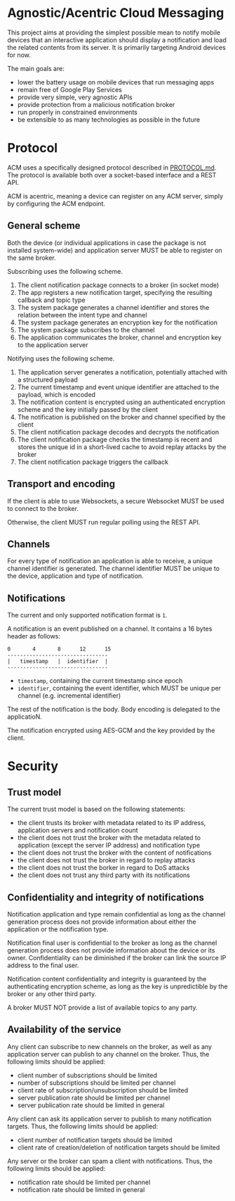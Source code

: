 Agnostic/Acentric Cloud Messaging
=================================

This project aims at providing the simplest possible mean to notify mobile
devices that an interactive application should display a notification and
load the related contents from its server. It is primarily targeting
Android devices for now.

The main goals are:
 - lower the battery usage on mobile devices that run messaging apps
 - remain free of Google Play Services
 - provide very simple, very agnostic APIs
 - provide protection from a malicious notification broker
 - run properly in constrained environments
 - be extensible to as many technologies as possible in the future

Protocol
========

ACM uses a specifically designed protocol described in
[PROTOCOL.md](PROTOCOL.md). The protocol is available both over a
socket-based interface and a REST API.

ACM is acentric, meaning a device can register on any ACM server, simply
by configuring the ACM endpoint. 

General scheme
--------------

Both the device (or individual applications in case the package is not
installed system-wide) and application server MUST be able to register
on the same broker.

Subscribing uses the following scheme.

1. The client notification package connects to a broker (in socket mode)
2. The app registers a new notification target, specifying the resulting
   callback and topic type
3. The system package generates a channel identifier and stores the relation
   between the intent type and channel
4. The system package generates an encryption key for the notification
5. The system package subscribes to the channel
6. The application communicates the broker, channel and encryption key to the
   application server

Notifying uses the following scheme.

1. The application server generates a notification, potentially
   attached with a structured payload
2. The current timestamp and event unique identifier are attached
   to the payload, which is encoded
3. The notification content is encrypted using an authenticated
   encryption scheme and the key initially passed by the client
4. The notification is published on the broker and channel specified by the
   client
5. The client notification package decodes and decrypts the notification
6. The client notification package checks the timestamp is recent and stores
   the unique id in a short-lived cache to avoid replay attacks by the
   broker
7. The client notification package triggers the callback

Transport and encoding
----------------------

If the client is able to use Websockets, a secure Websocket MUST be used
to connect to the broker.

Otherwise, the client MUST run regular polling using the REST API.

Channels
--------

For every type of notification an application is able to receive, a unique
channel identifier is generated. The channel identifier MUST be unique to
the device, application and type of notification.

Notifications
-------------

The current and only supported notification format is `1`.

A notification is an event published on a channel. It contains a 16 bytes
header as follows:

    0       4       8      12      15
    --------------------------------
    |   timestamp   |  identifier  |
    --------------------------------

 - `timestamp`, containing the current timestamp since epoch
 - `identifier`, containing the event identifier, which MUST be unique
   per channel (e.g. incremental identifier)

The rest of the notification is the body. Body encoding is delegated to the
applicatioN.

The notification encrypted using AES-GCM and the key provided by the client.

Security
========

Trust model
-----------

The current trust model is based on the following statements:
 - the client trusts its broker with metadata related to its IP
   address, application servers and notification count
 - the client does not trust the broker with the metadata related
   to application (except the server IP address) and notification type
 - the client does not trust the broker with the content of notifications
 - the client does not trust the broker in regard to replay attacks
 - the client does not trust the borker in regard to DoS attacks
 - the client does not trust any third party with its notifications

Confidentiality and integrity of notifications
----------------------------------------------

Notification application and type remain confidential as long as
the channel generation process does not provide information about
either the application or the notification type.

Notification final user is confidential to the broker as long as the
channel generation process does not provide information about the device
or its owner. Confidentiality can be diminished if the broker can link the
source IP address to the final user.

Notification content confidentiality and integrity is guaranteed by the
authenticating encryption scheme, as long as the key is unpredictible by
the broker or any other third party.

A broker MUST NOT provide a list of available topics to any party.

Availability of the service
---------------------------

Any client can subscribe to new channels on the broker, as well as any
application server can publish to any channel on the broker. Thus, the
following limits should be applied:

 - client number of subscriptions should be limited
 - number of subscriptions should be limited per channel
 - client rate of subscription/unsubscription should be limited
 - server publication rate should be limited per channel
 - server publication rate should be limited in general

Any client can ask its application server to publish to many notification
targets. Thus, the following limits should be applied:

 - client number of notification targets should be limited
 - client rate of creation/deletion of notification targets should be limited

Any server or the broker can spam a client with notifications. Thus, the
following limits should be applied:

 - notification rate should be limited per channel
 - notification rate should be limited in general

